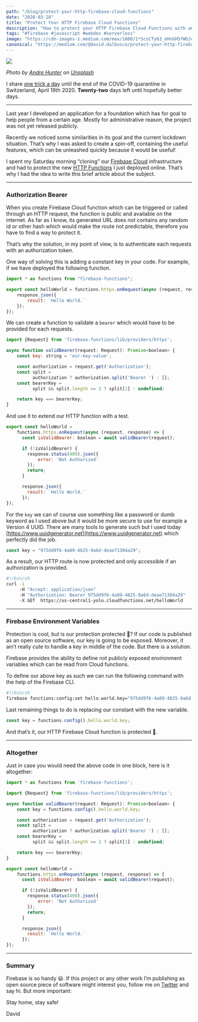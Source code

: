 ```yaml
---
path: "/blog/protect-your-http-firebase-cloud-functions"
date: "2020-03-28"
title: "Protect Your HTTP Firebase Cloud Functions"
description: "How to protect your HTTP Firebase Cloud Functions with an authorization bearer"
tags: "#firebase #javascript #webdev #serverless"
image: "https://cdn-images-1.medium.com/max/1600/1*ScsCTy63_eHnGH57WbJcLQ.png"
canonical: "https://medium.com/@david.dalbusco/protect-your-http-firebase-cloud-functions-adf23c45765e"
---
```


![](https://cdn-images-1.medium.com/max/1600/1*ScsCTy63_eHnGH57WbJcLQ.png)

_Photo by [Andre Hunter](https://unsplash.com/@dre0316?utm_source=unsplash&utm_medium=referral&utm_content=creditCopyText) on [Unsplash](https://unsplash.com/s/photos/free?utm_source=unsplash&utm_medium=referral&utm_content=creditCopyText)_

I share [one trick a day](https://daviddalbusco.com/blog/how-to-call-the-service-worker-from-the-web-app-context) until the end of the COVID-19 quarantine in Switzerland, April 19th 2020. **Twenty-two** days left until hopefully better days.

---

Last year I developed an application for a foundation which has for goal to help people from a certain age. Mostly for administrative reason, the project was not yet released publicly.

Recently we noticed some similarities in its goal and the current lockdown situation. That’s why I was asked to create a spin-off, containing the useful features, which can be unleashed quickly because it would be useful!

I spent my Saturday morning “cloning” our [Firebase Cloud](https://firebase.google.com) infrastructure and had to protect the new [HTTP Functions](https://cloud.google.com/functions/docs/writing/http) I just deployed online. That’s why I had the idea to write this brief article about the subject.

---

### Authorization Bearer

When you create Firebase Cloud function which can be triggered or called through an HTTP request, the function is public and available on the internet. As far as I know, its generated URL does not contains any random id or other hash which would make the route not predictable, therefore you have to find a way to protect it.

That’s why the solution, in my point of view, is to authenticate each requests with an authorization token.

One way of solving this is adding a constant key in your code. For example, if we have deployed the following function.

```javascript
import * as functions from "firebase-functions";

export const helloWorld = functions.https.onRequest(async (request, response) => {
	response.json({
		result: `Hello World.`
	});
});
```

We can create a function to validate a `bearer` which would have to be provided for each requests.

```javascript
import {Request} from 'firebase-functions/lib/providers/https';

async function validBearer(request: Request): Promise<boolean> {
    const key: string = 'our-key-value';

    const authorization = request.get('Authorization');
    const split =
          authorization ? authorization.split('Bearer ') : [];
    const bearerKey =
          split && split.length >= 2 ? split[1] : undefined;

    return key === bearerKey;
}
```

And use it to extend our HTTP function with a test.

```javascript
export const helloWorld =
    functions.https.onRequest(async (request, response) => {
      const isValidBearer: boolean = await validBearer(request);

      if (!isValidBearer) {
        response.status(400).json({
            error: 'Not Authorized'
        });
        return;
      }

      response.json({
        result: `Hello World.`
      });
});
```

For the `key` we can of course use something like a password or dumb keyword as I used above but it would be more secure to use for example a Version 4 UUID. There are many tools to generate such but I used today [https://www.uuidgenerator.net](https://www.uuidgenerator.net) which perfectly did the job.

```javascript
const key = "975dd9f6-4a89-4825-9a6d-deae71304a29";
```

As a result, our HTTP route is now protected and only accessible if an authorization is provided.

```bash
#!/bin/sh
curl -i
     -H "Accept: application/json"
     -H "Authorization: Bearer 975dd9f6-4a89-4825-9a6d-deae71304a29"
     -X GET  https://us-central1-yolo.cloudfunctions.net/helloWorld
```

---

### Firebase Environment Variables

Protection is cool, but is our protection protected 🧐? If our code is published as an open source software, our key is going to be exposed. Moreover, it ain’t really cute to handle a key in middle of the code. But there is a solution.

Firebase provides the ability to define not publicly exposed environment variables which can be read from Cloud functions.

To define our above key as such we can run the following command with the help of the Firebase CLI.

```bash
#!/bin/sh
firebase functions:config:set hello.world.key="975dd9f6-4a89-4825-9a6d-deae71304a29"
```

Last remaining things to do is replacing our constant with the new variable.

```javascript
const key = functions.config().hello.world.key;
```

And that’s it, our HTTP Firebase Cloud function is protected 🎉.

---

### Altogether

Just in case you would need the above code in one block, here is it altogether:

```javascript
import * as functions from 'firebase-functions';

import {Request} from 'firebase-functions/lib/providers/https';

async function validBearer(request: Request): Promise<boolean> {
    const key = functions.config().hello.world.key;

    const authorization = request.get('Authorization');
    const split =
          authorization ? authorization.split('Bearer ') : [];
    const bearerKey =
          split && split.length >= 2 ? split[1] : undefined;

    return key === bearerKey;
}

export const helloWorld =
    functions.https.onRequest(async (request, response) => {
      const isValidBearer: boolean = await validBearer(request);

      if (!isValidBearer) {
        response.status(400).json({
            error: 'Not Authorized'
        });
        return;
      }

      response.json({
        result: `Hello World.`
      });
});
```

---

### Summary

Firebase is so handy 😃. If this project or any other work I’m publishing as open source piece of software might interest you, follow me on [Twitter](https://twitter.com/daviddalbusco) and say hi. But more important:

Stay home, stay safe!

David
